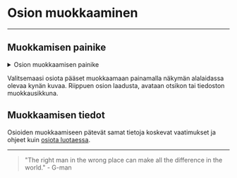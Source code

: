 # Osion muokkaaminen

---

## Muokkamisen painike

<details>
<summary>Osion muokkaamisen painike</summary>
<div class="accordioncontent">

![Osion muokkaamisen painike](../../images/compose_sections_edit_button.png)

</div>
</details>

Valitsemaasi osiota pääset muokkaamaan painamalla näkymän alalaidassa olevaa kynän kuvaa. Riippuen osion laadusta, avataan otsikon tai tiedoston muokkausikkuna.

## Muokkaamisen tiedot

Osioiden muokkaamiseen pätevät samat tietoja koskevat vaatimukset ja ohjeet kuin [osiota luotaessa](section_create.md).

---

> "The right man in the wrong place can make all the difference in the world." - G-man
